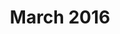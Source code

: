 ---
layout: page-tags
title: "March 2016"
permalink: /tips/2016/03/
breadcrumb: tips
archive-name: "March 2016"
archive-type: Monthly
sections:
 intro: Blog
 brief: March 2016 Archive
 icon: fa fa-newspaper-o fa-5x
---